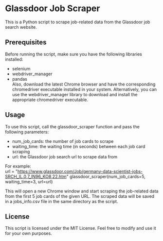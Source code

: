 # Glassdoor Job Scraper

This is a Python script to scrape job-related data from the Glassdoor job search website.

## Prerequisites <br/>
Before running the script, make sure you have the following libraries installed: <br/>
* selenium
* webdriver_manager
* pandas <br/>
Also, download the latest Chrome browser and have the corresponding chromedriver executable installed in your system. Alternatively, you can use the webdriver_manager library to download and install the appropriate chromedriver executable.

## Usage <br/>
To use this script, call the glassdoor_scraper function and pass the following parameters: <br/>
* num_job_cards: the number of job cards to scrape
* waiting_time: the waiting time (in seconds) between each job card scraping
* url: the Glassdoor job search url to scrape data from

For example: <br/>
url = "https://www.glassdoor.com/Job/germany-data-scientist-jobs-SRCH_IL.0,7_IN96_KO8,22.htm"
glassdoor_scraper(num_job_cards=5, waiting_time=3, url=url)

This will open a new Chrome window and start scraping the job-related data from the first 5 job cards of the given URL. The scraped data will be saved in a jobs_info.csv file in the same directory as the script.

## License <br/>
This script is licensed under the MIT License. Feel free to modify and use it for your own purposes.
